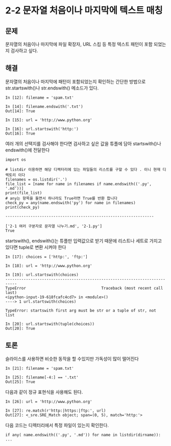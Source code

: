 # 2-2 문자열 처음이나 마지막에 텍스트 매칭

## 문제

문자열의 처음이나 마지막에 파일 확장자, URL 스킴 등 특정 텍스트 패턴이 포함 되었는지 검사하고 싶다.

## 해결 

문자열의 처음이나 마지막에 패턴이 포함되었는지 확인하는 간단한 방법으로 str.startswith()나 str.endswith() 메소드가 있다.

```
In [12]: filename = 'spam.txt'

In [14]: filename.endswith('.txt')
Out[14]: True

In [15]: url = 'http://www.python.org'

In [16]: url.startswith('http:')
Out[16]: True
```

여러 개의 선택지를 검사해야 한다면 검사하고 싶은 값을 튜플에 담아 startswith()나 endswith()에 전달한다

```
import os

# listdir 이용하면 해당 디렉터리에 있는 파일들의 리스트를 구할 수 있다 . 이니 현재 디렉토리 이다
filenames = os.listdir('.')
file_list = [name for name in filenames if name.endswith(('.py', '.md'))]
print(file_list)
# any는 항목을 돌면서 하나라도 True라면 True를 반환 합니다
check_py = any(name.endswith('py') for name in filenames)
print(check_py)

-----------------------------------------------------------------

['2-1 여러 구분자로 문자열 나누기.md', '2-1.py']
True
```

startswith(), endswith()는 튜플만 입력값으로 받기 때문에 리스트나 세트로 가지고 있다면 tuple로 변환 시켜야 한다

```
In [17]: choices = ['http:', 'ftp:']

In [18]: url = 'http://www.python.org'

In [19]: url.startswith(choices)
---------------------------------------------------------------------------
TypeError                                 Traceback (most recent call last)
<ipython-input-19-618fcafc4cd7> in <module>()
----> 1 url.startswith(choices)

TypeError: startswith first arg must be str or a tuple of str, not list

In [20]: url.startswith(tuple(choices))
Out[20]: True
```

## 토론

슬라이스를 사용하면 비슷한 동작을 할 수있지만 가독성이 많이 떨어진다

```
In [21]: filename = 'spam.txt'

In [25]: filename[-4:] == '.txt'
Out[25]: True
```

다음과 같이 정규 표현식을 사용해도 된다.

```
In [26]: url = 'http://www.python.org'

In [27]: re.match(r'http:|https:|ftp:', url)
Out[27]: <_sre.SRE_Match object; span=(0, 5), match='http:'>
```

다음 코드는 디렉터리에서 특정 파일이 있는지 확인한다.

```
if any( name.endswith(('.py', '.md')) for name in listdir(dirname)):
...
```